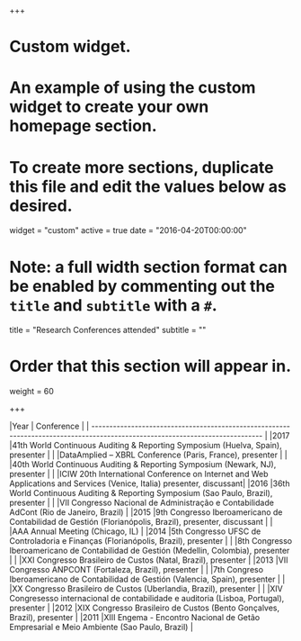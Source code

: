 +++
# Custom widget.
# An example of using the custom widget to create your own homepage section.
# To create more sections, duplicate this file and edit the values below as desired.
widget = "custom"
active = true
date = "2016-04-20T00:00:00"

# Note: a full width section format can be enabled by commenting out the `title` and `subtitle` with a `#`.
title = "Research Conferences attended"
subtitle = ""

# Order that this section will appear in.
weight = 60

+++

|Year	| Conference 																											|
| ----------------------------------------------------------------------------------------------------------------------------- |
|2017	|41th World Continuous Auditing & Reporting Symposium (Huelva, Spain), presenter										|
|    	|DataAmplied – XBRL Conference (Paris, France), presenter																|
|		|40th World Continuous Auditing & Reporting Symposium (Newark, NJ), presenter											|
|		|ICIW 20th International Conference on Internet and Web Applications and Services (Venice, Italia) presenter, discussant|
|2016	|36th World Continuous Auditing & Reporting Symposium (Sao Paulo, Brazil), presenter									|
|		|VII Congresso Nacional de Administração e Contabilidade AdCont (Rio de Janeiro, Brazil)								|
|2015 	|9th Congresso Iberoamericano de Contabilidad de Gestión (Florianópolis, Brazil), presenter, discussant					|
|		|AAA Annual Meeting (Chicago, IL)																						|
|2014 	|5th Congresso UFSC de Controladoria e Finanças (Florianópolis, Brazil), presenter										|
|		|8th Congresso Iberoamericano de Contabilidad de Gestión (Medellin, Colombia), presenter								|
|		|XXI Congresso Brasileiro de Custos (Natal, Brazil), presenter															|
|2013 	|VII Congresso ANPCONT (Fortaleza, Brazil), presenter																	|
|		|7th Congreso Iberoamericano de Contabilidad de Gestión (Valencia, Spain), presenter									|
|		|XX Congresso Brasileiro de Custos (Uberlandia, Brazil), presenter														|
|		|XIV Congresesso internacional de contabilidade e auditoria (Lisboa, Portugal), presenter								|
|2012 	|XIX Congresso Brasileiro de Custos (Bento Gonçalves, Brazil), presenter												|
|2011 	|XIII Engema - Encontro Nacional de Getão Empresarial e Meio Ambiente (Sao Paulo, Brazil)								|